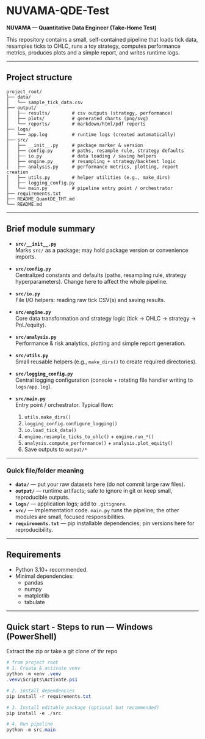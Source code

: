 # NUVAMA-QDE-Test

**NUVAMA — Quantitative Data Engineer (Take-Home Test)**

This repository contains a small, self-contained pipeline that loads tick data, resamples ticks to OHLC, runs a toy strategy, computes performance metrics, produces plots and a simple report, and writes runtime logs.

---

## Project structure

```text
project_root/
├── data/
│   └── sample_tick_data.csv
├── output/
│   ├── results/        # csv outputs (strategy, performance)
│   ├── plots/          # generated charts (png/svg)
│   └── reports/        # markdown/html/pdf reports
├── logs/
│   └── app.log         # runtime logs (created automatically)
├── src/
│   ├── __init__.py     # package marker & version
│   ├── config.py       # paths, resample rule, strategy defaults
│   ├── io.py           # data loading / saving helpers
│   ├── engine.py       # resampling + strategy/backtest logic
│   ├── analysis.py     # performance metrics, plotting, report creation
│   ├── utils.py        # helper utilities (e.g., make_dirs)
│   ├── logging_config.py
│   └── main.py         # pipeline entry point / orchestrator
├── requirements.txt
├── README_QuantDE_THT.md
└── README.md
```

---

## Brief module summary

- **`src/__init__.py`**  
  Marks `src/` as a package; may hold package version or convenience imports.

- **`src/config.py`**  
  Centralized constants and defaults (paths, resampling rule, strategy hyperparameters). Change here to affect the whole pipeline.

- **`src/io.py`**  
  File I/O helpers: reading raw tick CSV(s) and saving results.

- **`src/engine.py`**  
  Core data transformation and strategy logic (tick → OHLC → strategy → PnL/equity).

- **`src/analysis.py`**  
  Performance & risk analytics, plotting and simple report generation.

- **`src/utils.py`**  
  Small reusable helpers (e.g., `make_dirs()` to create required directories).

- **`src/logging_config.py`**  
  Central logging configuration (console + rotating file handler writing to `logs/app.log`).

- **`src/main.py`**  
  Entry point / orchestrator. Typical flow:
  1. `utils.make_dirs()`  
  2. `logging_config.configure_logging()`  
  3. `io.load_tick_data()`  
  4. `engine.resample_ticks_to_ohlc()` + `engine.run_*()`  
  5. `analysis.compute_performance()` + `analysis.plot_equity()`  
  6. Save outputs to `output/*`

---

### Quick file/folder meaning
- **`data/`** — put your raw datasets here (do not commit large raw files).  
- **`output/`** — runtime artifacts; safe to ignore in git or keep small, reproducible outputs.  
- **`logs/`** — application logs; add to `.gitignore`.  
- **`src/`** — implementation code. `main.py` runs the pipeline; the other modules are small, focused responsibilities.  
- **`requirements.txt`** — pip installable dependencies; pin versions here for reproducibility.

---

## Requirements

- Python 3.10+ recommended.
- Minimal dependencies:
    - pandas
    - numpy
    - matplotlib
    - tabulate

---

## Quick start - Steps to run — Windows (PowerShell)
Extract the zip or take a git clone of thr repo

```powershell
# from project root
# 1. Create & activate venv
python -m venv .venv
.venv\Scripts\Activate.ps1

# 2. Install dependencies
pip install -r requirements.txt

# 3. Install editable package (optional but recommended)
pip install -e ./src

# 4. Run pipeline
python -m src.main
